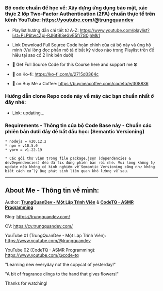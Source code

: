### Bộ code chuẩn để học về: Xây dựng ứng dụng bảo mật, xác thực 2 lớp Two-Factor Authentication (2FA) chuẩn thực tế trên kênh YouTube: https://youtube.com/@trungquandev

- Playlist hướng dẫn chi tiết từ A-Z: https://www.youtube.com/playlist?list=PLP6tw4Zpj-RJl6tBISeGvE5fr7G0jhMk1

- Link Download Full Source Code hoàn chỉnh của cả bộ này và ủng hộ mình (Vui lòng đọc phần mô tả ở bất kỳ video nào trong Playlist trên để hiểu tại sao có 2 link bên dưới)

- 🤝 Get Full Source Code for this Course here and support me 🍀

- 🎁 on Ko-fi: https://ko-fi.com/s/2715d0364c

- 🎁 on Buy Me a Coffee: https://buymeacoffee.com/codetq/e/308836

### Hướng dẫn clone Repo code này về máy các bạn chuẩn nhất ở đây nhé:

- Link: updating...

### Requirements - Thông tin của bộ Code Base này - Chuẩn các phiên bản dưới đây để bắt đầu học: (Semantic Versioning)

```
* nodejs = v20.12.2
* npm = v10.5.0
* yarn = v1.22.19

* Các gói thư viện trong file package.json (dependencies & devDependencies) đều đã fix đúng phiên bản rồi nhé. Vui lòng không tự update nếu không có kinh nghiệm về Semantic Versioning cũng như không biết cách xử lý Bug phát sinh liên quan khó lường về sau.
```

---

## About Me - Thông tin về mình:

Author: **[TrungQuanDev - Một Lập Trình Viên](https://www.youtube.com/@trungquandev)** & **[CodeTQ - ASMR Programming](https://www.youtube.com/@code-tq)**

Blog: https://trungquandev.com/

CV: https://cv.trungquandev.com/

YouTube 01 (TrungQuanDev - Một Lập Trình Viên): https://www.youtube.com/@trungquandev

YouTube 02 (CodeTQ - ASMR Programming): https://www.youtube.com/@code-tq

"Learning new everyday not the copycat of yesterday!"

"A bit of fragrance clings to the hand that gives flowers!"

Thanks for watching!
